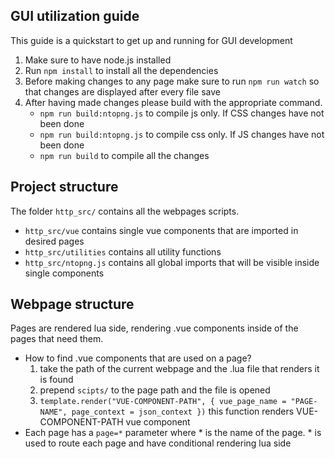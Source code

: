 ## GUI utilization guide

This guide is a quickstart to get up and running for GUI development

1. Make sure to have node.js installed
2. Run `npm install` to install all the dependencies
3. Before making changes to any page make sure to run `npm run watch` so that changes are displayed after every file save
4. After having made changes please build with the appropriate command.
    - `npm run build:ntopng.js` to compile js only. If CSS changes have not been done
    - `npm run build:ntopng.js` to compile css only. If JS changes have not been done
    - `npm run build` to compile all the changes

## Project structure

The folder `http_src/` contains all the webpages scripts. 

- `http_src/vue` contains single vue components that are imported in desired pages
- `http_src/utilities` contains all utility functions 
- `http_src/ntopng.js` contains all global imports that will be visible inside single components

## Webpage structure

Pages are rendered lua side, rendering .vue components inside of the pages that need them.

- How to find .vue components that are used on a page?
    1. take the path of the current webpage and the .lua file that renders it is found
    2. prepend `scipts/` to the page path and the file is opened
    3. `template.render("VUE-COMPONENT-PATH", { vue_page_name = "PAGE-NAME", page_context = json_context })` this function renders VUE-COMPONENT-PATH vue component
- Each page has a `page=*` parameter where * is the name of the page. * is used to route each page and have conditional rendering lua side